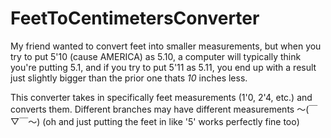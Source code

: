 # FeetToCentimetersConverter

My friend wanted to convert feet into smaller measurements, but when you try to put 5'10 (cause AMERICA) as 5.10, a computer will typically think you're putting 5.1, and if you try to put 5'11 as 5.11, you end up with a result just slightly bigger than the prior one thats _10_ inches less.

This converter takes in specifically feet measurements (1'0, 2'4, etc.) and converts them. Different branches may have different measurements 〜(￣▽￣〜)
(oh and just putting the feet in like '5' works perfectly fine too)
